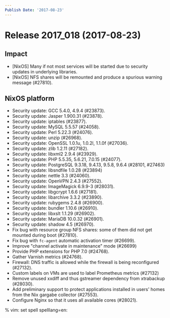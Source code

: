 ```yaml
---
Publish Date: '2017-08-23'
---
```


# Release 2017_018 (2017-08-23)

## Impact

- \[NixOS\] Many if not most services will be started due to security updates in
  underlying libraries.
- \[NixOS\] NFS shares will be remounted and produce a spurious warning message
  (#27810).

## NixOS platform

- Security update: GCC 5.4.0, 4.9.4 (#23873).
- Security update: Jasper 1.900.31 (#23878).
- Security update: iptables (#23877).
- Security update: MySQL 5.5.57 (#24058).
- Security update: Perl 5.22.3 (#24076).
- Security update: unzip (#26968).
- Security update: OpenSSL 1.0.1u, 1.0.2l, 1.1.0f (#27036).
- Security update: zlib 1.2.11 (#27182).
- Security update: libxml2 2.9.4 (#23929).
- Security update: PHP 5.5.35, 5.6.21, 7.0.15 (#24077).
- Security update: PostgreSQL 9.3.18, 9.4.13, 9.5.8, 9.6.4 (#28101, #27463)
- Security update: libsndfile 1.0.28 (#23894)
- Security update: nettle 3.3 (#24060).
- Security update: OpenVPN 2.4.3 (#27552).
- Security update: ImageMagick 6.9.9-3 (#28031).
- Security update: libgcrypt 1.6.6 (#27181).
- Security update: libarchive 3.3.2 (#23890).
- Security update: rubygems 2.4.8 (#26900).
- Security update: bundler 1.10.6 (#26910).
- Security update: libxslt 1.1.29 (#26902).
- Security update: MariaDB 10.0.32 (#26901).
- Security update: shadow 4.5 (#26970).
- Fix bug with resource group NFS shares: some of them did not get mounted
  during boot (#27810).
- Fix bug with `fc-agent` automatic activation timer (#26699).
- Improve "channel activate in maintenance" mode (#26699)
- Provide PHP extensions for PHP 7.0 (#24768).
- Gather Varnish metrics (#24768).
- Firewall: DNS traffic is allowed while the firewall is being reconfigured
  (#27132).
- Custom labels on VMs are used to label Prometheus metrics (#27132)
- Remove unused xxdiff and thus gstreamer dependency from xtrabackup (#28030).
- Add preliminary support to protect applications installed in users' homes from
  the Nix gargabe collector (#27553).
- Configure Nginx so that it uses all available cores (#28021).

% vim: set spell spelllang=en:
